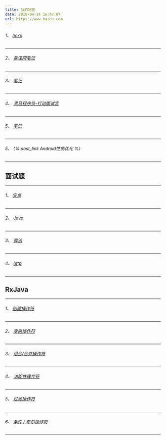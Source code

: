 ```yaml
---
title: 我的秘密
date: 2018-04-14 16:47:07
url: https://www.baidu.com
---
```

###### 1、 [hexo](http://zhenglinfei.cn/hexo/) 

---
###### 2、 [慕课网笔记](http://zhenglinfei.cn/imooc/)
---
###### 3、 [笔记](http://zhenglinfei.cn/notebook/)
---
###### 4、 [黑马程序员-打动面试官](http://zhenglinfei.cn/ddmsg)
---
###### 5、 [笔记](http://zhenglinfei.cn/notebook/)
---
###### 5、 {% post_link Android性能优化 %}
---


面试题
---
---
###### 1、 [安卓](http://zhenglinfei.cn/ms-android/) 
---
###### 2、 [Java](http://zhenglinfei.cn/ms-java/) 
---
###### 3、 [算法](http://zhenglinfei.cn/ms-suanfa/) 
---
###### 4、 [http](http://zhenglinfei.cn/ms-http/) 
---


RxJava
---
---
###### 1、 [创建操作符](http://zhenglinfei.cn/rxjava1/)
---
###### 2、 [变换操作符](http://zhenglinfei.cn/rxjava2/)
---
###### 3、 [组合/合并操作符](http://zhenglinfei.cn/rxjava3/)
---
###### 4、 [功能性操作符](http://zhenglinfei.cn/rxjava4/)
---
###### 5、 [过滤操作符](http://zhenglinfei.cn/rxjava5/)
---
###### 6、 [条件 / 布尔操作符](http://zhenglinfei.cn/rxjava6/)
---
